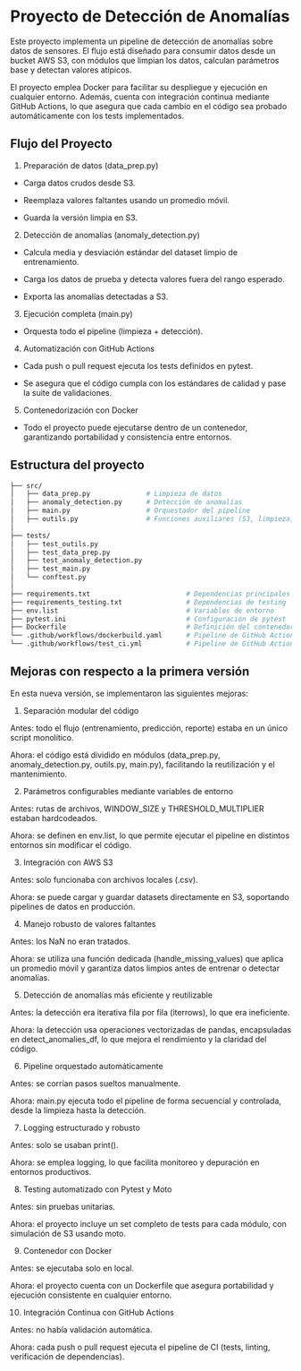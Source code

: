 # Proyecto de Detección de Anomalías

Este proyecto implementa un pipeline de detección de anomalías sobre datos de sensores. El flujo está diseñado para consumir datos desde un bucket AWS S3, con módulos que limpian los datos, calculan parámetros base y detectan valores atípicos.

El proyecto emplea Docker para facilitar su despliegue y ejecución en cualquier entorno. Además, cuenta con integración continua mediante GitHub Actions, lo que asegura que cada cambio en el código sea probado automáticamente con los tests implementados.

## Flujo del Proyecto

1. Preparación de datos (data_prep.py)

- Carga datos crudos desde S3.

- Reemplaza valores faltantes usando un promedio móvil.

- Guarda la versión limpia en S3.

2. Detección de anomalías (anomaly_detection.py)

- Calcula media y desviación estándar del dataset limpio de entrenamiento.

- Carga los datos de prueba y detecta valores fuera del rango esperado.

- Exporta las anomalías detectadas a S3.

3. Ejecución completa (main.py)

- Orquesta todo el pipeline (limpieza + detección).

4. Automatización con GitHub Actions

- Cada push o pull request ejecuta los tests definidos en pytest.

- Se asegura que el código cumpla con los estándares de calidad y pase la suite de validaciones.

5. Contenedorización con Docker

- Todo el proyecto puede ejecutarse dentro de un contenedor, garantizando portabilidad y consistencia entre entornos.

## Estructura del proyecto

``` bash
├── src/
│   ├── data_prep.py              # Limpieza de datos
│   ├── anomaly_detection.py      # Detección de anomalías
│   ├── main.py                   # Orquestador del pipeline
│   ├── outils.py                 # Funciones auxiliares (S3, limpieza, guardado)
│
├── tests/
│   ├── test_outils.py
│   ├── test_data_prep.py
│   ├── test_anomaly_detection.py
│   ├── test_main.py
│   └── conftest.py
│
├── requirements.txt                        # Dependencias principales
├── requirements_testing.txt                # Dependencias de testing
├── env.list                                # Variables de entorno
├── pytest.ini                              # Configuración de pytest
├── Dockerfile                              # Definición del contenedor
└── .github/workflows/dockerbuild.yaml      # Pipeline de GitHub Actions
└── .github/workflows/test_ci.yml           # Pipeline de GitHub Actions


```

## Mejoras con respecto a la primera versión

En esta nueva versión, se implementaron las siguientes mejoras:

1. Separación modular del código

Antes: todo el flujo (entrenamiento, predicción, reporte) estaba en un único script monolítico.

Ahora: el código está dividido en módulos (data_prep.py, anomaly_detection.py, outils.py, main.py), facilitando la reutilización y el mantenimiento.

2. Parámetros configurables mediante variables de entorno

Antes: rutas de archivos, WINDOW_SIZE y THRESHOLD_MULTIPLIER estaban hardcodeados.

Ahora: se definen en env.list, lo que permite ejecutar el pipeline en distintos entornos sin modificar el código.

3. Integración con AWS S3

Antes: solo funcionaba con archivos locales (.csv).

Ahora: se puede cargar y guardar datasets directamente en S3, soportando pipelines de datos en producción.

4. Manejo robusto de valores faltantes

Antes: los NaN no eran tratados.

Ahora: se utiliza una función dedicada (handle_missing_values) que aplica un promedio móvil y garantiza datos limpios antes de entrenar o detectar anomalías.

5. Detección de anomalías más eficiente y reutilizable

Antes: la detección era iterativa fila por fila (iterrows), lo que era ineficiente.

Ahora: la detección usa operaciones vectorizadas de pandas, encapsuladas en detect_anomalies_df, lo que mejora el rendimiento y la claridad del código.

6. Pipeline orquestado automáticamente

Antes: se corrían pasos sueltos manualmente.

Ahora: main.py ejecuta todo el pipeline de forma secuencial y controlada, desde la limpieza hasta la detección.

7. Logging estructurado y robusto

Antes: solo se usaban print().

Ahora: se emplea logging, lo que facilita monitoreo y depuración en entornos productivos.

8. Testing automatizado con Pytest y Moto

Antes: sin pruebas unitarias.

Ahora: el proyecto incluye un set completo de tests para cada módulo, con simulación de S3 usando moto.

9. Contenedor con Docker

Antes: se ejecutaba solo en local.

Ahora: el proyecto cuenta con un Dockerfile que asegura portabilidad y ejecución consistente en cualquier entorno.

10. Integración Continua con GitHub Actions

Antes: no había validación automática.

Ahora: cada push o pull request ejecuta el pipeline de CI (tests, linting, verificación de dependencias).

